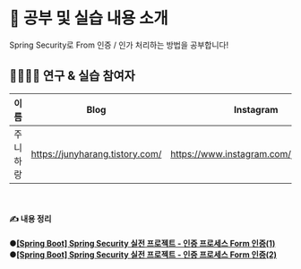 # 🔬 공부 및 실습 내용 소개
Spring Security로 From 인증 / 인가 처리하는 방법을 공부합니다!


## 👨‍👨‍👧‍👧 연구 & 실습 참여자
| 이름     | Blog                            | Instagram                             |
| ---------- | --------------------------------- | --------------------------------------- |
| 주니하랑 | https://junyharang.tistory.com/ | https://www.instagram.com/junyharang/ |

<br>

#### ✍️ 내용 정리

**●[\[Spring Boot\] Spring Security 실전 프로젝트 - 인증 프로세스 Form 인증\(1\)](https://junyharang.tistory.com/309)**<br>
**●[\[Spring Boot\] Spring Security 실전 프로젝트 - 인증 프로세스 Form 인증\(2\)](https://junyharang.tistory.com/310)**<br>